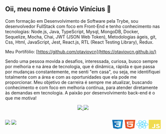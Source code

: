 ## Oii, meu nome é Otávio Vinícius 👋

Com formação em Desenvolvimento de Software pela Trybe, sou desenvolvedor FullStack com foco em Front-End e tenho conhecimento nas tecnologias: Node.js, Java, TypeScript, Mysql, MongoDB, Docker, Sequelize, Mocha, Chai, JWT (JSON Web Token), Metodologias ágeis, git, Css, Html, JavaScript, Jest, React.js, RTL (React Testing Library), Redux.

Meu Portifólio: [https://github.com/otaviovcn](https://otaviovcn.github.io/)

Sendo uma pessoa movida a desafios, interessada, curiosa, busco sempre por melhoria e na área de tecnologia, que é dinâmica, rápida e que passa por mudanças constantemente, me senti "em casa", ou seja, me identifiquei totalmente com a área e com as oportunidades que ela pode me proporcionar. Meu objetivo de carreira é sempre me atualizar, buscando conhecimento e com foco em melhoria contínua, para atender diretamente às demandas em tecnologia. A paixão por desenvolvimento back-end é o que me motiva!

<!--
**otaviovcn/otaviovcn** is a ✨ _special_ ✨ repository because its `README.md` (this file) appears on your GitHub profile.

Here are some ideas to get you started:

- 🔭 I’m currently working on ...
- 🌱 I’m currently learning ...
- 👯 I’m looking to collaborate on ...
- 🤔 I’m looking for help with ...
- 💬 Ask me about ...
- 📫 How to reach me: ...
- 😄 Pronouns: ...
- ⚡ Fun fact: ...
-->

<div align="center">
  <a href="https://github.com/otaviovcn">
  <img height="180em" src="https://github-readme-stats.vercel.app/api?username=otaviovcn&show_icons=true&theme=dark&include_all_commits=true&count_private=true"/>
  <img height="180em" src="https://github-readme-stats.vercel.app/api/top-langs/?username=otaviovcn&layout=compact&langs_count=7&theme=dark"/>
</div>
  
  
  ##
  
<div> 
  <a href = "mailto:viinident@gmail.com"><img src="https://img.shields.io/badge/-Gmail-%23333?style=for-the-badge&logo=gmail&logoColor=white" target="_blank"></a>
  <a href="https://www.linkedin.com/in/otavio-vinicius/" target="_blank"><img src="https://img.shields.io/badge/-LinkedIn-%230077B5?style=for-the-badge&logo=linkedin&logoColor=white" target="_blank"></a> 

  
   <img align="right" alt="Otavio-Js" height="30" width="40" src="https://raw.githubusercontent.com/devicons/devicon/master/icons/javascript/javascript-plain.svg">
  <img align="right" alt="Otavio-React" height="30" width="40" src="https://raw.githubusercontent.com/devicons/devicon/master/icons/react/react-original.svg">
  <img align="right" alt="Otavio-HTML" height="30" width="40" src="https://raw.githubusercontent.com/devicons/devicon/master/icons/html5/html5-original.svg">
  <img align="right" alt="Otavio-CSS" height="30" width="40" src="https://raw.githubusercontent.com/devicons/devicon/master/icons/css3/css3-original.svg">
 
</div>
